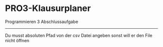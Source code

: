 # PRO3-Klausurplaner
Programmieren 3 Abschlussaufgabe

--------------------------------------------

Du musst absoluten Pfad von der csv Datei angeben sonst will er den File nicht öffnen
